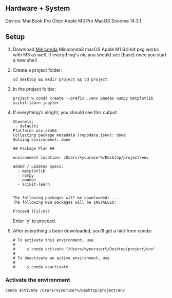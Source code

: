 ## Hardware + System
Device: MacBook Pro
Chip: Apple M3 Pro
MacOS Sonoma 14.3.1

## Setup
1. Download [Miniconda](https://docs.anaconda.com/free/miniconda/)
   Miniconda3 macOS Apple M1 64-bit pkg works with M3 as well.
   If everything's ok, you should see (base) once you start a new shell
2. Create a project folder:

   ```
   cd desktop && mkdir project && cd project
   ```
4. In the project folder:

   ```
   project % conda create --prefix ./env pandas numpy matplotlib scikit-learn jupyter
   ```

5. If everything's alright, you should see this output:
   ```
   Channels:
    - defaults
   Platform: osx-arm64
   Collecting package metadata (repodata.json): done
   Solving environment: done

   ## Package Plan ##

   environment location: /Users/%youruser%/Desktop/project/env

   added / updated specs:
     - matplotlib
     - numpy
     - pandas
     - scikit-learn


   The following packages will be downloaded: ...
   The following NEW packages will be INSTALLED:
   
   Proceed ([y]/n)? 
   ```
   Enter 'y' to proceed.

6. After everything's been downloaded, you'll get a hint from conda:

   ```
   # To activate this environment, use                                             
   #                                                                               
   #     $ conda activate "/Users/%youruser%/Desktop/project/env"                                                                         
   #                                                                               
   # To deactivate an active environment, use                                      
   #                                                                               
   #     $ conda deactivate  
   ```
   
### Activate the environment

  ```
  conda activate /Users/%youruser%/Desktop/project/env
  ```
   
